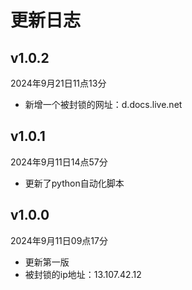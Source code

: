 # 更新日志

## v1.0.2

2024年9月21日11点13分

- 新增一个被封锁的网址：d.docs.live.net

## v1.0.1

2024年9月11日14点57分

- 更新了python自动化脚本

## v1.0.0

2024年9月11日09点17分

- 更新第一版
- 被封锁的ip地址：13.107.42.12